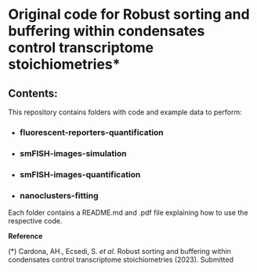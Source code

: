 # Original code for Robust sorting and buffering within condensates control transcriptome stoichiometries*

## Contents:
This repository contains folders with code and example data to perform:

- ### fluorescent-reporters-quantification
- ### smFISH-images-simulation
- ### smFISH-images-quantification
- ### nanoclusters-fitting

Each folder contains a README.md and .pdf file explaining how to use the respective code.

**Reference**

(*) Cardona, AH., Ecsedi, S. _et al_. Robust sorting and buffering within condensates control transcriptome stoichiometries (2023). Submitted
